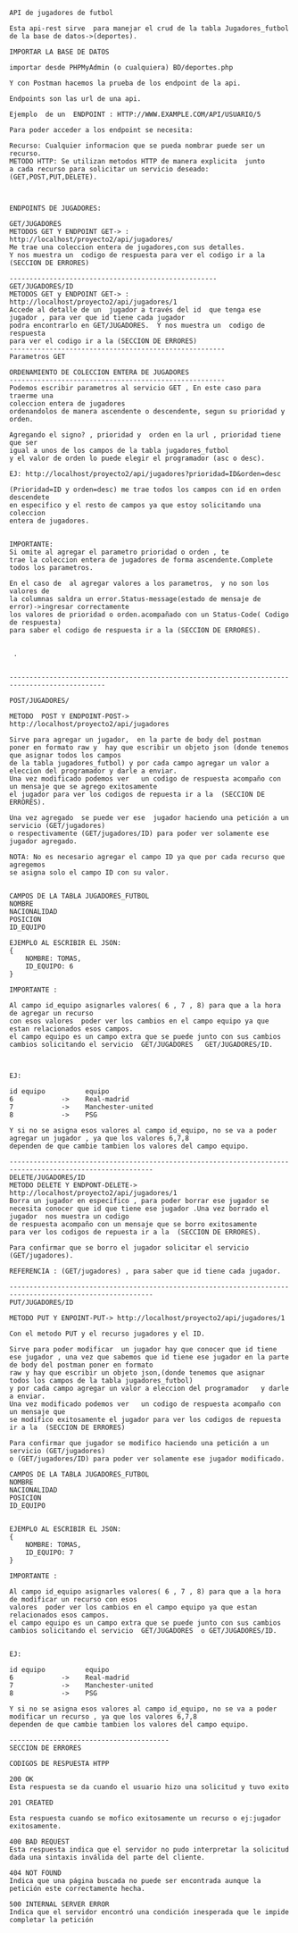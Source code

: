     API de jugadores de futbol

    Esta api-rest sirve  para manejar el crud de la tabla Jugadores_futbol de la base de datos->(deportes).

    IMPORTAR LA BASE DE DATOS

    importar desde PHPMyAdmin (o cualquiera) BD/deportes.php

    Y con Postman hacemos la prueba de los endpoint de la api.

    Endpoints son las url de una api.

    Ejemplo  de un  ENDPOINT : HTTP://WWW.EXAMPLE.COM/API/USUARIO/5

    Para poder acceder a los endpoint se necesita: 

    Recurso: Cualquier informacion que se pueda nombrar puede ser un recurso.
    METODO HTTP: Se utilizan metodos HTTP de manera explicita  junto 
    a cada recurso para solicitar un servicio deseado: (GET,POST,PUT,DELETE).



    ENDPOINTS DE JUGADORES: 
    
    GET/JUGADORES
    METODOS GET Y ENDPOINT GET-> : http://localhost/proyecto2/api/jugadores/
    Me trae una coleccion entera de jugadores,con sus detalles.
    Y nos muestra un  codigo de respuesta para ver el codigo ir a la (SECCION DE ERRORES)

    ----------------------------------------------------
    GET/JUGADORES/ID 
    METODOS GET y ENDPOINT GET-> : http://localhost/proyecto2/api/jugadores/1
    Accede al detalle de un  jugador a través del id  que tenga ese jugador , para ver que id tiene cada jugador
    podra encontrarlo en GET/JUGADORES.  Y nos muestra un  codigo de respuesta
    para ver el codigo ir a la (SECCION DE ERRORES)
    ------------------------------------------------------
    Parametros GET

    ORDENAMIENTO DE COLECCION ENTERA DE JUGADORES
    ------------------------------------------------------
    Podemos escribir parametros al servicio GET , En este caso para traerme una
    coleccion entera de jugadores
    ordenandolos de manera ascendente o descendente, segun su prioridad y orden.
    
    Agregando el signo? , prioridad y  orden en la url , prioridad tiene que ser
    igual a unos de los campos de la tabla jugadores_futbol
    y el valor de orden lo puede elegir el programador (asc o desc).

    EJ: http://localhost/proyecto2/api/jugadores?prioridad=ID&orden=desc

    (Prioridad=ID y orden=desc) me trae todos los campos con id en orden descendete
    en especifico y el resto de campos ya que estoy solicitando una coleccion
    entera de jugadores.


    IMPORTANTE: 
    Si omite al agregar el parametro prioridad o orden , te 
    trae la coleccion entera de jugadores de forma ascendente.Complete todos los parametros.

    En el caso de  al agregar valores a los parametros,  y no son los valores de
    la columnas saldra un error.Status-message(estado de mensaje de error)->ingresar correctamente
    los valores de prioridad o orden.acompañado con un Status-Code( Codigo de respuesta)
    para saber el codigo de respuesta ir a la (SECCION DE ERRORES).

    
     .
 

    ----------------------------------------------------------------------------------------------

    POST/JUGADORES/

    METODO  POST Y ENDPOINT-POST-> http://localhost/proyecto2/api/jugadores

    Sirve para agregar un jugador,  en la parte de body del postman
    poner en formato raw y  hay que escribir un objeto json (donde tenemos que asignar todos los campos
    de la tabla jugadores_futbol) y por cada campo agregar un valor a eleccion del programador y darle a enviar.
    Una vez modificado podemos ver   un codigo de respuesta acompaño con un mensaje que se agrego exitosamente
    el jugador para ver los codigos de repuesta ir a la  (SECCION DE ERRORES).
    
    Una vez agregado  se puede ver ese  jugador haciendo una petición a un servicio (GET/jugadores)
    o respectivamente (GET/jugadores/ID) para poder ver solamente ese jugador agregado.

    NOTA: No es necesario agregar el campo ID ya que por cada recurso que agregemos 
    se asigna solo el campo ID con su valor.


    CAMPOS DE LA TABLA JUGADORES_FUTBOL
    NOMBRE
    NACIONALIDAD
    POSICION
    ID_EQUIPO
    
    EJEMPLO AL ESCRIBIR EL JSON: 
    {
        NOMBRE: TOMAS,
        ID_EQUIPO: 6
    }

    IMPORTANTE :

    Al campo id_equipo asignarles valores( 6 , 7 , 8) para que a la hora de agregar un recurso 
    con esos valores  poder ver los cambios en el campo equipo ya que estan relacionados esos campos.
    el campo equipo es un campo extra que se puede junto con sus cambios
    cambios solicitando el servicio  GET/JUGADORES   GET/JUGADORES/ID.



    EJ:

    id equipo          equipo
    6            ->    Real-madrid
    7            ->    Manchester-united
    8            ->    PSG

    Y si no se asigna esos valores al campo id_equipo, no se va a poder  agregar un jugador , ya que los valores 6,7,8 
    dependen de que cambie tambien los valores del campo equipo.

    ----------------------------------------------------------------------------------------------------------
    DELETE/JUGADORES/ID
    METODO DELETE Y ENDPONT-DELETE-> http://localhost/proyecto2/api/jugadores/1
    Borra un jugador en especifico , para poder borrar ese jugador se
    necesita conocer que id que tiene ese jugador .Una vez borrado el jugador  nos muestra un codigo 
    de respuesta acompaño con un mensaje que se borro exitosamente
    para ver los codigos de repuesta ir a la  (SECCION DE ERRORES).

    Para confirmar que se borro el jugador solicitar el servicio  (GET/jugadores).
    
    REFERENCIA : (GET/jugadores) , para saber que id tiene cada jugador.

    ----------------------------------------------------------------------------------------------------------
    PUT/JUGADORES/ID

    METODO PUT Y ENPOINT-PUT-> http://localhost/proyecto2/api/jugadores/1

    Con el metodo PUT y el recurso jugadores y el ID.

    Sirve para poder modificar  un jugador hay que conocer que id tiene
    ese jugador , una vez que sabemos que id tiene ese jugador en la parte de body del postman poner en formato
    raw y hay que escribir un objeto json,(donde tenemos que asignar  todos los campos de la tabla jugadores_futbol)
    y por cada campo agregar un valor a eleccion del programador   y darle a enviar.
    Una vez modificado podemos ver   un codigo de respuesta acompaño con un mensaje que 
    se modifico exitosamente el jugador para ver los codigos de repuesta ir a la  (SECCION DE ERRORES)
    
    Para confirmar que jugador se modifico haciendo una petición a un servicio (GET/jugadores)
    o (GET/jugadores/ID) para poder ver solamente ese jugador modificado.

    CAMPOS DE LA TABLA JUGADORES_FUTBOL
    NOMBRE
    NACIONALIDAD
    POSICION
    ID_EQUIPO


    EJEMPLO AL ESCRIBIR EL JSON: 
    {
        NOMBRE: TOMAS,
        ID_EQUIPO: 7
    }

    IMPORTANTE : 

    Al campo id_equipo asignarles valores( 6 , 7 , 8) para que a la hora de modificar un recurso con esos
    valores  poder ver los cambios en el campo equipo ya que estan relacionados esos campos.
    el campo equipo es un campo extra que se puede junto con sus cambios
    cambios solicitando el servicio  GET/JUGADORES  o GET/JUGADORES/ID.


    EJ:

    id equipo          equipo
    6            ->    Real-madrid
    7            ->    Manchester-united
    8            ->    PSG

    Y si no se asigna esos valores al campo id_equipo, no se va a poder  modificar un recurso , ya que los valores 6,7,8 
    dependen de que cambie tambien los valores del campo equipo.

    ----------------------------------------
    SECCION DE ERRORES   

    CODIGOS DE RESPUESTA HTPP

    200 OK
    Esta respuesta se da cuando el usuario hizo una solicitud y tuvo exito

    201 CREATED

    Esta respuesta cuando se mofico exitosamente un recurso o ej:jugador exitosamente.

    400 BAD REQUEST
    Esta respuesta indica que el servidor no pudo interpretar la solicitud dada una sintaxis inválida del parte del cliente.

    404 NOT FOUND
    Indica que una página buscada no puede ser encontrada aunque la petición este correctamente hecha.

    500 INTERNAL SERVER ERROR
    Indica que el servidor encontró una condición inesperada que le impide completar la petición
    



   

    
    
    
    

    